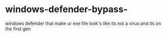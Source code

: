 # windows-defender-bypass-
windows defender that make ur exe file look's like its not a virus  and its on the first gen
